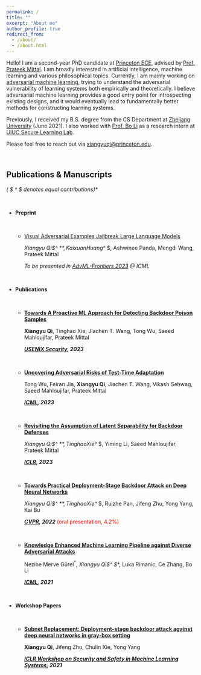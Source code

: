 ```yaml
---
permalink: /
title: ""
excerpt: "About me"
author_profile: true
redirect_from: 
  - /about/
  - /about.html
---
```






Hello! I am a second-year PhD candidate at [Princeton ECE](https://ece.princeton.edu), advised by [Prof. Prateek Mittal](https://www.princeton.edu/~pmittal/index.html). I am broadly interested in artificial intelligence, machine learning and various philosophical topics. Currently, I am mainly working on [adversarial machine learning](https://en.wikipedia.org/wiki/Adversarial_machine_learning), trying to understand the adversarial vulnerability of learning systems both empirically and theoretically. I believe adversarial machine learning provides a good entry point for introspecting existing designs, and it would eventually lead to fundamentally better methods for constructing learning systems.

Previously, I received my B.S. degree from the CS Department at [Zhejiang University](http://www.zju.edu.cn/english/) (June 2021). I also worked with [Prof. Bo Li](https://aisecure.github.io/) as a research intern at [UIUC Secure Learning Lab](https://aisecure.github.io).

Please feel free to reach out via [xiangyuqi@princeton.edu]().

<br>



## Publications & Manuscripts

**( $ ^* $ denotes equal contributions)**

<br>

* **Preprint**

  <br>

  * [Visual Adversarial Examples Jailbreak Large Language Models](https://arxiv.org/abs/2306.13213)

    **Xiangyu Qi$^* $**, Kaixuan Huang$^* $, Ashwinee Panda, Mengdi Wang, Prateek Mittal

    *To be presented in [AdvML-Frontiers 2023](https://advml-frontier.github.io/) @ ICML*

<br>

* **Publications**

  <br>

  * **[Towards A Proactive ML Approach for Detecting Backdoor Poison Samples](https://arxiv.org/abs/2205.13616)**

    **Xiangyu Qi**, Tinghao Xie, Jiachen T. Wang, Tong Wu, Saeed Mahloujifar, Prateek Mittal

    ***[USENIX Security](https://www.usenix.org/conference/usenixsecurity23), 2023***

    <br>

  * **[Uncovering Adversarial Risks of Test-Time Adaptation](https://arxiv.org/abs/2301.12576)**

    Tong Wu, Feiran Jia, **Xiangyu Qi**, Jiachen T. Wang, Vikash Sehwag, Saeed Mahloujifar, Prateek Mittal

    ***[ICML](https://icml.cc/Conferences/2023/Dates), 2023***

    <br>

  * **[Revisiting the Assumption of Latent Separability for Backdoor Defenses](https://openreview.net/forum?id=_wSHsgrVali)**

    **Xiangyu Qi$^* $**, Tinghao Xie$^* $, Yiming Li, Saeed Mahloujifar, Prateek Mittal

    ***[ICLR](https://iclr.cc/Conferences/2023), 2023***

    <br>

  * **[Towards Practical Deployment-Stage Backdoor Attack on Deep Neural Networks](https://arxiv.org/abs/2111.12965)**

    **Xiangyu Qi$^* $**, Tinghao Xie$^* $, Ruizhe Pan, Jifeng Zhu, Yong Yang, Kai Bu

    ***[CVPR](https://cvpr2022.thecvf.com/), 2022***  <font color="red"> (oral presentation, 4.2%) </font>

    <br>

  * **[Knowledge Enhanced Machine Learning Pipeline against Diverse Adversarial Attacks](https://arxiv.org/abs/2106.06235)**

    Nezihe Merve Gürel$^*$, **Xiangyu Qi$^* $**, Luka Rimanic, Ce Zhang, Bo Li

    ***[ICML](https://icml.cc/Conferences/2021), 2021***

<br>

* **Workshop Papers**

  <br>

  * **[Subnet Replacement: Deployment-stage backdoor attack against deep neural networks in gray-box setting](https://arxiv.org/abs/2107.07240)**

    **Xiangyu Qi**, Jifeng Zhu, Chulin Xie, Yong Yang

    ***[ICLR Workshop on Security and Safety in Machine Learning Systems](https://aisecure-workshop.github.io/aml-iclr2021/), 2021***

